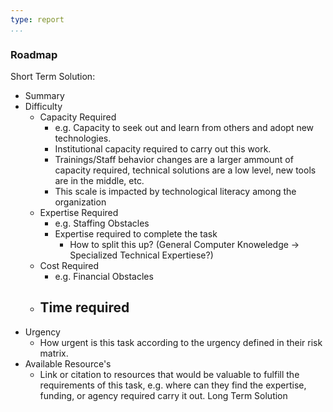 ```yaml
---
type: report
...
```


### Roadmap


Short Term Solution:
- Summary
- Difficulty
  - Capacity Required
    - e.g. Capacity to seek out and learn from others and adopt new technologies.
    - Institutional capacity required to carry out this work.
	- Trainings/Staff behavior changes are a larger ammount of capacity required, technical solutions are a low level, new tools are in the middle, etc.
	- This scale is impacted by technological literacy among the organization
  - Expertise Required
    - e.g. Staffing Obstacles
	- Expertise required to complete the task
	  - How to split this up? (General Computer Knoweledge -> Specialized Technical Expertiese?)
  - Cost Required
    - e.g. Financial Obstacles
  - Time required
    - 
- Urgency
  - How urgent is this task according to the urgency defined in their risk matrix.
- Available Resource's
  - Link or citation to resources that would be valuable to fulfill the requirements of this task, e.g. where can they find the expertise, funding, or agency  required carry it out. 
Long Term Solution
